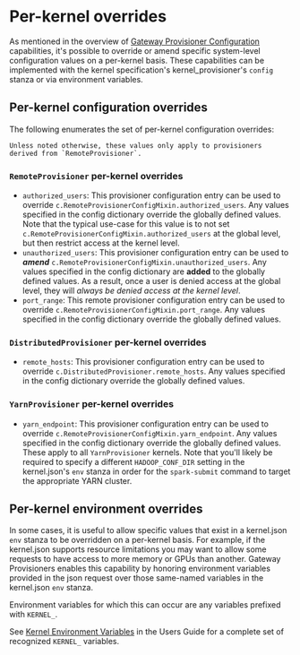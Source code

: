 # Per-kernel overrides

As mentioned in the overview of [Gateway Provisioner Configuration](../contributors/system-architecture.md#gateway-provisioners-configuration)
capabilities, it's possible to override or amend specific system-level configuration values on a
per-kernel basis. These capabilities can be implemented with the kernel specification's
kernel_provisioner's `config` stanza or via environment variables.

## Per-kernel configuration overrides

The following enumerates the set of per-kernel configuration overrides:

```{note}
Unless noted otherwise, these values only apply to provisioners derived from `RemoteProvisioner`.
```

### `RemoteProvisioner` per-kernel overrides

- `authorized_users`: This provisioner configuration entry can be used to override
  `c.RemoteProvisionerConfigMixin.authorized_users`. Any values specified in the config
  dictionary override the globally defined values. Note that the typical use-case for
  this value is to not set `c.RemoteProvisionerConfigMixin.authorized_users` at the global level,
  but then restrict access at the kernel level.
- `unauthorized_users`: This provisioner configuration entry can be used to **_amend_**
  `c.RemoteProvisionerConfigMixin.unauthorized_users`. Any values specified in the config dictionary
  are **added** to the globally defined values. As a result, once a user is denied access at the
  global level, they will _always be denied access at the kernel level_.
- `port_range`: This remote provisioner configuration entry can be used to override
  `c.RemoteProvisionerConfigMixin.port_range`. Any values specified in the config
  dictionary override the globally defined values.

### `DistributedProvisioner` per-kernel overrides

- `remote_hosts`: This provisioner configuration entry can be used to override
  `c.DistributedProvisioner.remote_hosts`. Any values specified in the config dictionary
  override the globally defined values.

### `YarnProvisioner` per-kernel overrides

- `yarn_endpoint`: This provisioner configuration entry can be used to override
  `c.RemoteProvisionerConfigMixin.yarn_endpoint`.
  Any values specified in the config dictionary override the globally defined values. These
  apply to all `YarnProvisioner` kernels. Note that you'll likely be required to specify a
  different `HADOOP_CONF_DIR` setting in the kernel.json's `env` stanza in order for the
  `spark-submit` command to target the appropriate YARN cluster.

## Per-kernel environment overrides

In some cases, it is useful to allow specific values that exist in a kernel.json `env` stanza to be
overridden on a per-kernel basis. For example, if the kernel.json supports resource limitations you
may want to allow some requests to have access to more memory or GPUs than another. Gateway Provisioners
enables this capability by honoring environment variables provided in the json request over
those same-named variables in the kernel.json `env` stanza.

Environment variables for which this can occur are any variables prefixed with `KERNEL_`.

See [Kernel Environment Variables](../users/kernel-envs.md) in the Users Guide
for a complete set of recognized `KERNEL_` variables.
